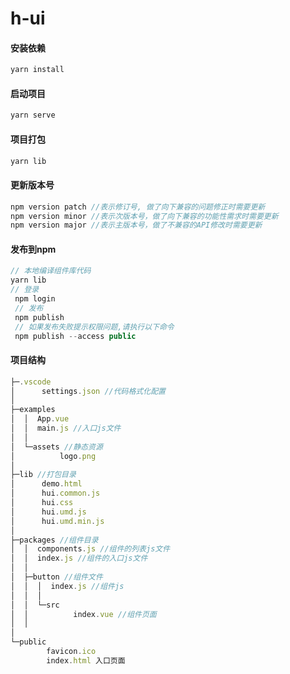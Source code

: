 # h-ui

#### **安装依赖**

```javascript
yarn install
```

#### **启动项目**

```javascript
yarn serve
```

#### **项目打包**

```javascript
yarn lib
```

#### 更新版本号

```javascript
npm version patch //表示修订号, 做了向下兼容的问题修正时需要更新
npm version minor //表示次版本号，做了向下兼容的功能性需求时需要更新
npm version major //表示主版本号，做了不兼容的API修改时需要更新
```

#### 发布到npm

```javascript
// 本地编译组件库代码
yarn lib
// 登录
 npm login
 // 发布
 npm publish
 // 如果发布失败提示权限问题,请执行以下命令
 npm publish --access public
```



#### 项目结构

```javascript
├─.vscode
│      settings.json //代码格式化配置
│
├─examples
│  │  App.vue
│  │  main.js //入口js文件
│  │
│  └─assets //静态资源
│          logo.png
│
├─lib //打包目录
│      demo.html
│      hui.common.js
│      hui.css
│      hui.umd.js
│      hui.umd.min.js
│
├─packages //组件目录
│  │  components.js //组件的列表js文件
│  │  index.js //组件的入口js文件
│  │
│  ├─button //组件文件
│  │  │  index.js //组件js
│  │  │
│  │  └─src
│  │          index.vue //组件页面
│  │
│
└─public
        favicon.ico
        index.html 入口页面
```
